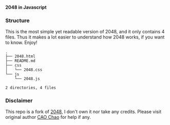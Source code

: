 #### 2048 in Javascript 

### Structure

This is the most simple yet readable version of 2048, and it only contains  4 files. Thus it makes a lot easier to understand how 2048 works, if you want to know. Enjoy!

```
.
├── 2048.html
├── README.md
├── css
│   └── 2048.css
└── js
    └── 2048.js

2 directories, 4 files
```

### Disclaimer

This repo is a fork of [2048](http://www.oschina.net/code/snippet_139971_35449), I don't own it nor take any credits. Please visit original author [CAO Chao](http://my.oschina.net/tudas) for help if any.

